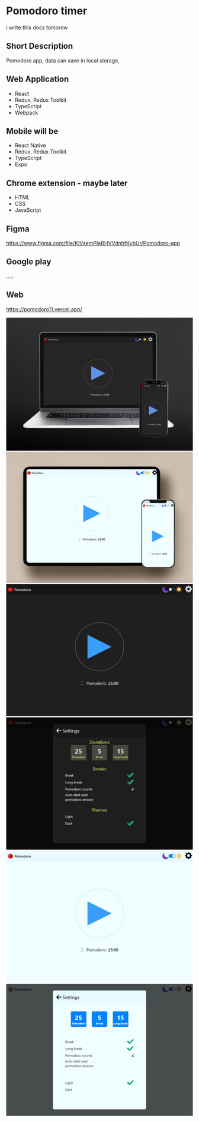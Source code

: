 # Pomodoro timer

i write this docs tomorow

## Short Description

Pomodoro app, data can save in local storage,

## Web Application

- React
- Redux, Redux Toolkit
- TypeScript
- Webpack

## Mobile will be

- React Native
- Redux, Redux Toolkit
- TypeScript
- Expo

## Chrome extension - maybe later

- HTML
- CSS
- JavaScript

## Figma

https://www.figma.com/file/KlVsemPIeBHVVdnhfKybUr/Pomodoro-app

## Google play

.....

## Web

https://pomodoro11.vercel.app/

![Pomodoro-preview-dark-1](./preview/preview-dark.jpg)
![Pomodoro-preview-dark-1](./preview/preview-light.jpg)
![Pomodoro-preview-dark-1](./preview/preview-dark-1.jpg)
![Pomodoro-preview-dark-2](./preview/preview-dark-2.jpg)
![Pomodoro-preview-light-1](./preview/preview-light-1.jpg)
![Pomodoro-preview-light-2](./preview/preview-light-2.jpg)
